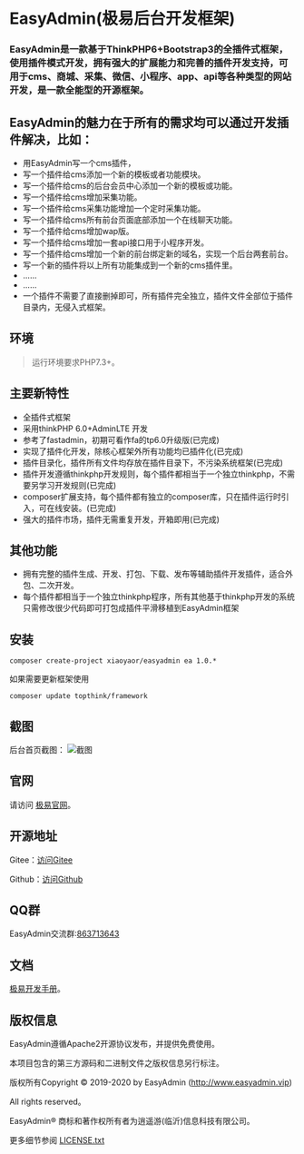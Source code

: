 # EasyAdmin(极易后台开发框架)

### EasyAdmin是一款基于ThinkPHP6+Bootstrap3的全插件式框架，使用插件模式开发，拥有强大的扩展能力和完善的插件开发支持，可用于cms、商城、采集、微信、小程序、app、api等各种类型的网站开发，是一款全能型的开源框架。
## EasyAdmin的魅力在于所有的需求均可以通过开发插件解决，比如：
* 用EasyAdmin写一个cms插件，
* 写一个插件给cms添加一个新的模板或者功能模块。
* 写一个插件给cms的后台会员中心添加一个新的模板或功能。
* 写一个插件给cms增加采集功能。
* 写一个插件给cms采集功能增加一个定时采集功能。
* 写一个插件给cms所有前台页面底部添加一个在线聊天功能。
* 写一个插件给cms增加wap版。
* 写一个插件给cms增加一套api接口用于小程序开发。
* 写一个插件给cms增加一个新的前台绑定新的域名，实现一个后台两套前台。
* 写一个新的插件将以上所有功能集成到一个新的cms插件里。
* ......
* ......
* 一个插件不需要了直接删掉即可，所有插件完全独立，插件文件全部位于插件目录内，无侵入式框架。

## 环境

> 运行环境要求PHP7.3+。

## 主要新特性

* 全插件式框架
* 采用thinkPHP 6.0+AdminLTE 开发
* 参考了fastadmin，初期可看作fa的tp6.0升级版(已完成)
* 实现了插件化开发，除核心框架外所有功能均已插件化(已完成)
* 插件目录化，插件所有文件均存放在插件目录下，不污染系统框架(已完成)
* 插件开发遵循thinkphp开发规则，每个插件都相当于一个独立thinkphp，不需要另学习开发规则(已完成)
* composer扩展支持，每个插件都有独立的composer库，只在插件运行时引入，可在线安装。(已完成)
* 强大的插件市场，插件无需重复开发，开箱即用(已完成)

## 其他功能

* 拥有完整的插件生成、开发、打包、下载、发布等辅助插件开发插件，适合外包、二次开发。
* 每个插件都相当于一个独立thinkphp程序，所有其他基于thinkphp开发的系统只需修改很少代码即可打包成插件平滑移植到EasyAdmin框架


## 安装

~~~
composer create-project xiaoyaor/easyadmin ea 1.0.*
~~~

如果需要更新框架使用
~~~
composer update topthink/framework
~~~
## 截图
后台首页截图： 
![截图](https://raw.githubusercontent.com/xiaoyaor/EasyAdmin/master/screenshort.png)

## 官网

请访问 [极易官网](https://www.easyadmin.vip)。

## 开源地址
Gitee：<a href="https://gitee.com/gitshenyin/EasyAdmin" target="_blank">访问Gitee</a>

Github：<a href="https://github.com/xiaoyaor/EasyAdmin" target="_blank">访问Github</a>

## QQ群

EasyAdmin交流群:[863713643](//shang.qq.com/wpa/qunwpa?idkey=ce12bc3cbc9a2ccbca97d287609f61dffc0347a62a204780271be3ef12f70129)

## 文档

[极易开发手册](https://doc.easyadmin.vip)。

## 版权信息

EasyAdmin遵循Apache2开源协议发布，并提供免费使用。

本项目包含的第三方源码和二进制文件之版权信息另行标注。

版权所有Copyright © 2019-2020 by EasyAdmin (http://www.easyadmin.vip)

All rights reserved。

EasyAdmin® 商标和著作权所有者为逍遥游(临沂)信息科技有限公司。

更多细节参阅 [LICENSE.txt](LICENSE.txt)
